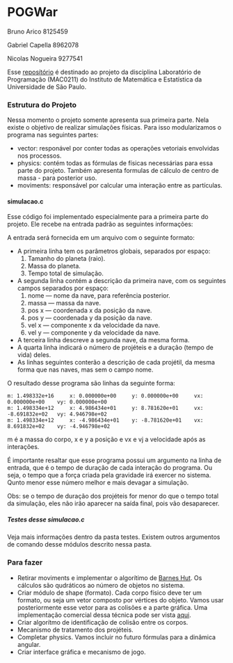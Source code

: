 # POGWar

Bruno Arico         8125459

Gabriel Capella     8962078

Nicolas Nogueira    9277541

Esse [reposítório](https://github.com/Brunoarico/POGWar/) é destinado ao projeto da disciplina Laboratório de Programação (MAC0211) do Instituto de Matemática e Estatística da Universidade de São Paulo.

### Estrutura do Projeto
Nessa momento o projeto somente apresenta sua primeira parte. Nela existe o objetivo de realizar simulações físicas. Para isso modularizamos o programa nas seguintes partes:

- vector: responável por conter todas as operações vetoriais envolvidas nos processos.
- physics: contém todas as fórmulas de físicas necessárias para essa parte do projeto. Também apresenta formulas de cálculo de centro de massa - para posterior uso.
- moviments: responsável por calcular uma interação entre as partículas.

#### simulacao.c
Esse código foi implementado especialmente para a primeira parte do projeto. Ele recebe na entrada padrão as seguintes informações:

A entrada será fornecida em um arquivo com o seguinte formato:
- A primeira linha tem os parâmetros globais, separados por espaço:
	1. Tamanho do planeta (raio).
	2. Massa do planeta.
	3. Tempo total de simulação.
- A segunda linha contém a descrição da primeira nave, com os seguintes campos separados por espaço:
	1. nome — nome da nave, para referência posterior.
	2. massa — massa da nave.
	3. pos x — coordenada x da posição da nave.
	4. pos y — coordenada y da posição da nave.
	5. vel x — componente x da velocidade da nave.
	6. vel y — componente y da velocidade da nave.
- A terceira linha descreve a segunda nave, da mesma forma.
- A quarta linha indicará o número de projéteis e a duração (tempo de vida) deles.
- As linhas seguintes conterão a descrição de cada projétil, da mesma
forma que nas naves, mas sem o campo nome.

O resultado desse programa são linhas da seguinte forma:
	
	m: 1.498332e+16 	x: 0.000000e+00 	y: 0.000000e+00 	vx: 0.000000e+00 	vy: 0.000000e+00 
	m: 1.498334e+12 	x: 4.986434e+01 	y: 8.781620e+01 	vx: -8.691832e+02 	vy: 4.946798e+02 
	m: 1.498334e+12 	x: -4.986434e+01 	y: -8.781620e+01 	vx: 8.691832e+02 	vy: -4.946798e+02 

m é a massa do corpo, x e y a posição e vx e vj a velocidade após as interações.

É importante resaltar que esse programa possui um argumento na linha de entrada, que é o tempo de duração de cada interação do programa. Ou seja, o tempo que a força criada pela gravidade irá exercer no sistema. Qunto menor esse número melhor e mais devagar a simulação.

Obs: se o tempo de duração dos projéteis for menor do que o tempo total da simulação, eles não irão aparecer na saída final, pois vão desaparecer.

##### Testes desse simulacao.c
Veja mais informações dentro da pasta testes. Existem outros argumentos de comando desse módulos descrito nessa pasta.

### Para fazer

- Retirar moviments e implementar o algorítimo de [Barnes Hut](http://www.cs.princeton.edu/courses/archive/fall03/cs126/assignments/barnes-hut.html). Os cálculos são qudráticos ao número de objetos no sistema.
- Criar módulo de shape (formato). Cada corpo físico deve ter um formato, ou seja um vetor composto por vértices do objeto. Vamos usar posteriormente esse vetor para as colisões e a parte gráfica. Uma implementação comercial dessa técnica pode ser vista [aqui](https://developer.apple.com/library/ios/documentation/GraphicsAnimation/Conceptual/SpriteKit_PG/Physics/Physics.html).
- Criar algorítmo de identificação de colisão entre os corpos.
- Mecanismo de tratamento dos projéteis.
- Completar physics. Vamos incluir no futuro fórmulas para a dinâmica angular.
- Criar interface gráfica e mecanismo de jogo.


